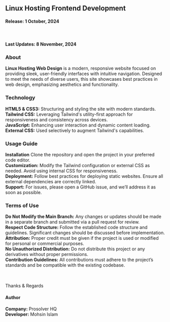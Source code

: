 <h2>Linux Hosting Frontend Development</h2>

<h4>Release: 1 October, 2024</h4> </br>
<h4>Last Updates: 8 November, 2024</h4>

<h3>About</h3>
<b>Linux Hosting Web Design</b> is a modern, responsive website focused on providing sleek, user-friendly interfaces with intuitive navigation. Designed to meet the needs of diverse users, this site showcases best practices in web design, emphasizing aesthetics and functionality.

<h3>Technology</h3>
<b>HTML5 & CSS3:</b> Structuring and styling the site with modern standards. </br>
<b>Tailwind CSS:</b> Leveraging Tailwind's utility-first approach for responsiveness and consistency across devices. </br>
<b>JavaScript:</b> Enhancing user interaction and dynamic content loading. </br>
<b>External CSS:</b> Used selectively to augment Tailwind's capabilities. 

<h3>Usage Guide</h3>
<b>Installation</b> Clone the repository and open the project in your preferred code editor. </br>
<b>Customization:</b> Modify the Tailwind configuration or external CSS as needed. Avoid using internal CSS for responsiveness. </br>
<b>Deployment:</b> Follow best practices for deploying static websites. Ensure all external dependencies are correctly linked. </br>
<b>Support:</b> For issues, please open a GitHub issue, and we’ll address it as soon as possible.

<h3>Terms of Use</h3>
<b>Do Not Modify the Main Branch:</b> Any changes or updates should be made in a separate branch and submitted via a pull request for review. </br>
<b>Respect Code Structure:</b> Follow the established code structure and guidelines. Significant changes should be discussed before implementation. </br>
<b>Attribution:</b> Proper credit must be given if the project is used or modified for personal or commercial purposes. </br>
<b>No Unauthorized Distribution:</b> Do not distribute this project or any derivatives without proper permissions. </br>
<b>Contribution Guidelines:</b> All contributions must adhere to the project’s standards and be compatible with the existing codebase. </br>

</br>
</br>

Thanks & Regards


<h4>Author</h4>
<b>Company:</b> Prosolver HQ </br>
<b>Developer:</b> Mohsin Islam

